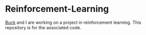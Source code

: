 Reinforcement-Learning
======================

[Buck](https://github.com/bshlgrs) and I are working on a project in reinforcement learning. This repository is for the associated code.
